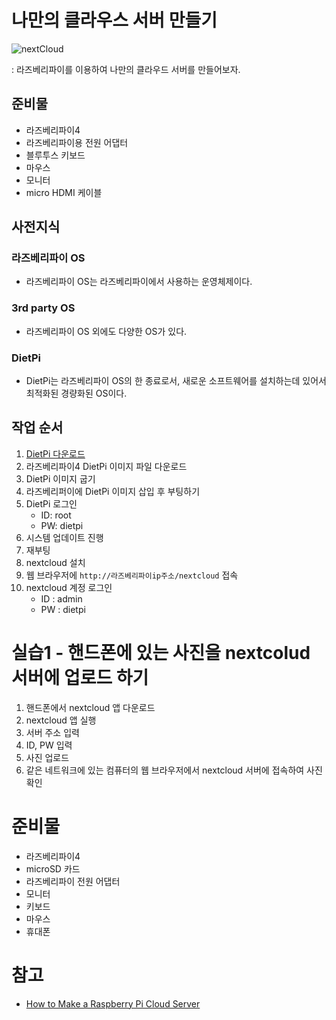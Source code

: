 # 나만의 클라우스 서버 만들기 

![nextCloud](https://commons.wikimedia.org/wiki/File:File-Nextcloud_File_Manager_Screenshot.png#/media/%ED%8C%8C%EC%9D%BC:File-Nextcloud_File_Manager_Screenshot.png)

: 라즈베리파이를 이용하여 나만의 클라우드 서버를 만들어보자. 

## 준비물
- 라즈베리파이4
- 라즈베리파이용 전원 어댑터
- 블루투스 키보드    
- 마우스 
- 모니터
- micro HDMI 케이블

## 사전지식 
### 라즈베리파이 OS 
- 라즈베리파이 OS는 라즈베리파이에서 사용하는 운영체제이다.
### 3rd party OS
- 라즈베리파이 OS 외에도 다양한 OS가 있다.
### DietPi 
- DietPi는 라즈베리파이 OS의 한 종료로서, 새로운 소프트웨어를 설치하는데 있어서 최적화된 경량화된 OS이다. 

## 작업 순서 
1. [DietPi 다운로드](https://dietpi.com/)
2. 라즈베리파이4 DietPi 이미지 파일 다운로드
3. DietPi 이미지 굽기
4. 라즈베리퍼이에 DietPi 이미지 삽입 후 부팅하기
5. DietPi 로그인
    - ID: root
    - PW: dietpi
6. 시스템 업데이트 진행 
7. 재부팅 
8. nextcloud 설치 
9. 웹 브라우저에 `http://라즈베리파이ip주소/nextcloud` 접속
10. nextcloud 계정 로그인
    - ID : admin
    - PW : dietpi

# 실습1 - 핸드폰에 있는 사진을 nextcolud 서버에 업로드 하기
1. 핸드폰에서 nextcloud 앱 다운로드
2. nextcloud 앱 실행
3. 서버 주소 입력
4. ID, PW 입력
5. 사진 업로드
6. 같은 네트워크에 있는 컴퓨터의 웹 브라우저에서 nextcloud 서버에 접속하여 사진 확인

# 준비물 
- 라즈베리파이4
- microSD 카드
- 라즈베리파이 전원 어댑터
- 모니터
- 키보드
- 마우스
- 휴대폰

# 참고
- [How to Make a Raspberry Pi Cloud Server](https://www.instructables.com/How-to-Make-a-Raspberry-Pi-Cloud-Server/)
